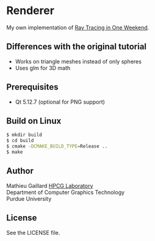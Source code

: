 # Renderer
My own implementation of [Ray Tracing in One Weekend](https://raytracing.github.io/books/RayTracingInOneWeekend.html). 

## Differences with the original tutorial
* Works on triangle meshes instead of only spheres
* Uses glm for 3D math

## Prerequisites
- Qt 5.12.7 (optional for PNG support)

## Build on Linux
```bash
$ mkdir build
$ cd build
$ cmake -DCMAKE_BUILD_TYPE=Release ..
$ make
```

## Author
Mathieu Gaillard
[HPCG Laboratory](http://hpcg.purdue.edu/)  
Department of Computer Graphics Technology  
Purdue University

## License
See the LICENSE file.